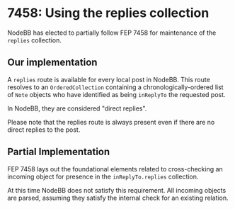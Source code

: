 # 7458: Using the replies collection

NodeBB has elected to partially follow FEP 7458 for maintenance of the `replies` collection.

## Our implementation

A `replies` route is available for every local post in NodeBB. This route resolves to an `OrderedCollection` containing a chronologically-ordered list of `Note` objects who have identified as being `inReplyTo` the requested post.

In NodeBB, they are considered "direct replies".

Please note that the replies route is always present even if there are no direct replies to the post.

## Partial Implementation

FEP 7458 lays out the foundational elements related to cross-checking an incoming object for presence in the `inReplyTo.replies` collection.

At this time NodeBB does not satisfy this requirement. All incoming objects are parsed, assuming they satisfy the internal check for an existing relation.